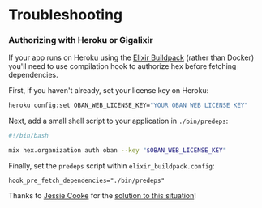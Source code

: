 # Troubleshooting

### Authorizing with Heroku or Gigalixir

If your app runs on Heroku using the [Elixir Buildpack][ebp] (rather than Docker) you'll need to use compilation hook to authorize hex before fetching dependencies.

First, if you haven't already, set your license key on Heroku:

```bash
heroku config:set OBAN_WEB_LICENSE_KEY="YOUR OBAN WEB LICENSE KEY"
```

Next, add a small shell script to your application in `./bin/predeps`:

```bash
#!/bin/bash

mix hex.organization auth oban --key "$OBAN_WEB_LICENSE_KEY"
```

Finally, set the `predeps` script within `elixir_buildpack.config`:

```
hook_pre_fetch_dependencies="./bin/predeps"
```

Thanks to [Jessie Cooke][jc] for the [solution to this situation][sol]!

[ebp]: https://github.com/HashNuke/heroku-buildpack-elixir
[jc]: https://github.com/jc00ke
[sol]: https://jc00ke.com/2019/10/28/hex-auth-key-elixir-buildpack-heroku/
